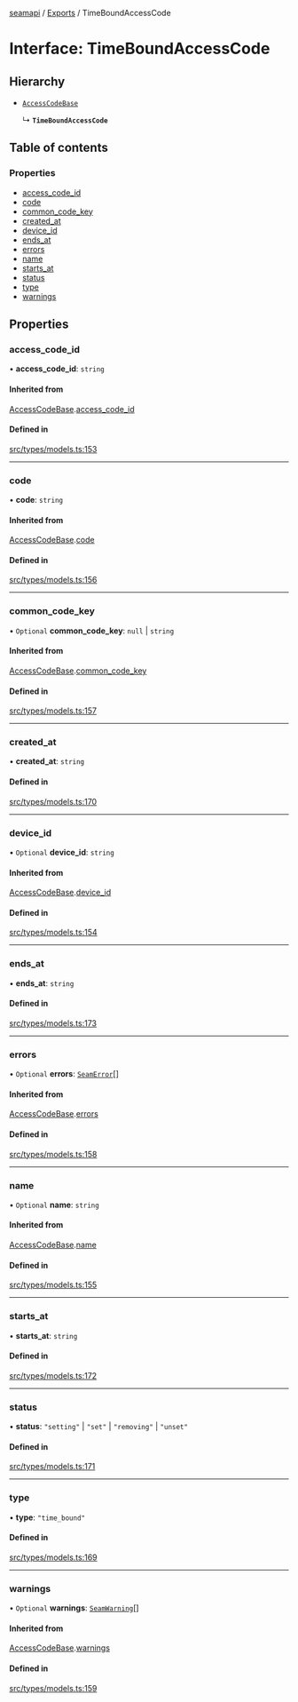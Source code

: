 [seamapi](../README.md) / [Exports](../modules.md) / TimeBoundAccessCode

# Interface: TimeBoundAccessCode

## Hierarchy

- [`AccessCodeBase`](AccessCodeBase.md)

  ↳ **`TimeBoundAccessCode`**

## Table of contents

### Properties

- [access\_code\_id](TimeBoundAccessCode.md#access_code_id)
- [code](TimeBoundAccessCode.md#code)
- [common\_code\_key](TimeBoundAccessCode.md#common_code_key)
- [created\_at](TimeBoundAccessCode.md#created_at)
- [device\_id](TimeBoundAccessCode.md#device_id)
- [ends\_at](TimeBoundAccessCode.md#ends_at)
- [errors](TimeBoundAccessCode.md#errors)
- [name](TimeBoundAccessCode.md#name)
- [starts\_at](TimeBoundAccessCode.md#starts_at)
- [status](TimeBoundAccessCode.md#status)
- [type](TimeBoundAccessCode.md#type)
- [warnings](TimeBoundAccessCode.md#warnings)

## Properties

### access\_code\_id

• **access\_code\_id**: `string`

#### Inherited from

[AccessCodeBase](AccessCodeBase.md).[access_code_id](AccessCodeBase.md#access_code_id)

#### Defined in

[src/types/models.ts:153](https://github.com/hello-seam/seamapi-javascript/blob/main/src/types/models.ts#L153)

___

### code

• **code**: `string`

#### Inherited from

[AccessCodeBase](AccessCodeBase.md).[code](AccessCodeBase.md#code)

#### Defined in

[src/types/models.ts:156](https://github.com/hello-seam/seamapi-javascript/blob/main/src/types/models.ts#L156)

___

### common\_code\_key

• `Optional` **common\_code\_key**: ``null`` \| `string`

#### Inherited from

[AccessCodeBase](AccessCodeBase.md).[common_code_key](AccessCodeBase.md#common_code_key)

#### Defined in

[src/types/models.ts:157](https://github.com/hello-seam/seamapi-javascript/blob/main/src/types/models.ts#L157)

___

### created\_at

• **created\_at**: `string`

#### Defined in

[src/types/models.ts:170](https://github.com/hello-seam/seamapi-javascript/blob/main/src/types/models.ts#L170)

___

### device\_id

• `Optional` **device\_id**: `string`

#### Inherited from

[AccessCodeBase](AccessCodeBase.md).[device_id](AccessCodeBase.md#device_id)

#### Defined in

[src/types/models.ts:154](https://github.com/hello-seam/seamapi-javascript/blob/main/src/types/models.ts#L154)

___

### ends\_at

• **ends\_at**: `string`

#### Defined in

[src/types/models.ts:173](https://github.com/hello-seam/seamapi-javascript/blob/main/src/types/models.ts#L173)

___

### errors

• `Optional` **errors**: [`SeamError`](SeamError.md)[]

#### Inherited from

[AccessCodeBase](AccessCodeBase.md).[errors](AccessCodeBase.md#errors)

#### Defined in

[src/types/models.ts:158](https://github.com/hello-seam/seamapi-javascript/blob/main/src/types/models.ts#L158)

___

### name

• `Optional` **name**: `string`

#### Inherited from

[AccessCodeBase](AccessCodeBase.md).[name](AccessCodeBase.md#name)

#### Defined in

[src/types/models.ts:155](https://github.com/hello-seam/seamapi-javascript/blob/main/src/types/models.ts#L155)

___

### starts\_at

• **starts\_at**: `string`

#### Defined in

[src/types/models.ts:172](https://github.com/hello-seam/seamapi-javascript/blob/main/src/types/models.ts#L172)

___

### status

• **status**: ``"setting"`` \| ``"set"`` \| ``"removing"`` \| ``"unset"``

#### Defined in

[src/types/models.ts:171](https://github.com/hello-seam/seamapi-javascript/blob/main/src/types/models.ts#L171)

___

### type

• **type**: ``"time_bound"``

#### Defined in

[src/types/models.ts:169](https://github.com/hello-seam/seamapi-javascript/blob/main/src/types/models.ts#L169)

___

### warnings

• `Optional` **warnings**: [`SeamWarning`](SeamWarning.md)[]

#### Inherited from

[AccessCodeBase](AccessCodeBase.md).[warnings](AccessCodeBase.md#warnings)

#### Defined in

[src/types/models.ts:159](https://github.com/hello-seam/seamapi-javascript/blob/main/src/types/models.ts#L159)
